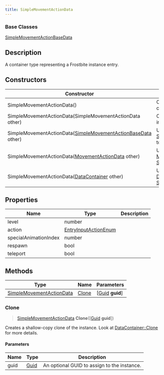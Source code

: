 ```yaml
---
title: SimpleMovementActionData
---
```

### Base Classes

[SimpleMovementActionBaseData](/vext/ref/fb/simplemovementactionbasedata/)

## Description

A container type representing a Frostbite instance entry.

## Constructors

| Constructor                                                                                  | Description                                                                                                                                      |
| -------------------------------------------------------------------------------------------- | ------------------------------------------------------------------------------------------------------------------------------------------------ |
| SimpleMovementActionData()                                                                   | Create a new instance of this container type.                                                                                                    |
| SimpleMovementActionData(SimpleMovementActionData other)                                     | Create a reference copy of an instance of the same type.                                                                                         |
| SimpleMovementActionData([SimpleMovementActionBaseData](/vext/ref/fb/simplemovementactionbasedata/) other) | Upcast an instance of type [SimpleMovementActionBaseData](/vext/ref/fb/simplemovementactionbasedata/) to [SimpleMovementActionData](/vext/ref/fb/simplemovementactiondata/). |
| SimpleMovementActionData([MovementActionData](/vext/ref/fb/movementactiondata/) other)                     | Upcast an instance of type [MovementActionData](/vext/ref/fb/movementactiondata/) to [SimpleMovementActionData](/vext/ref/fb/simplemovementactiondata/).                     |
| SimpleMovementActionData([DataContainer](/vext/ref/shared/class/datacontainer) other)          | Upcast an instance of type [DataContainer](/vext/ref/shared/class/datacontainer) to [SimpleMovementActionData](/vext/ref/fb/simplemovementactiondata/).          |

## Properties

| Name                  | Type                                         | Description |
| --------------------- | -------------------------------------------- | ----------- |
| level                 | number                                       |             |
| action                | [EntryInputActionEnum](/vext/ref/fb/entryinputactionenum/) |             |
| specialAnimationIndex | number                                       |             |
| respawn               | bool                                         |             |
| teleport              | bool                                         |             |

## Methods

| Type                                                 | Name            | Parameters                                     |
| ---------------------------------------------------- | --------------- | ---------------------------------------------- |
| [SimpleMovementActionData](/vext/ref/fb/simplemovementactiondata/) | [Clone](#clone) | \[[Guid](/vext/ref/shared/class/guid) **guid**\] |

### Clone

> [SimpleMovementActionData](/vext/ref/fb/simplemovementactiondata/) **Clone**(\[[Guid](/vext/ref/shared/class/guid) **guid**\])

Creates a shallow-copy clone of the instance. Look at [DataContainer::Clone](/vext/ref/shared/class/datacontainer#clone) for more details.

#### Parameters

| Name | Type         | Description                                 |
| ---- | ------------ | ------------------------------------------- |
| guid | [Guid](/vext/ref/shared/class/guid/) | An optional GUID to assign to the instance. |
